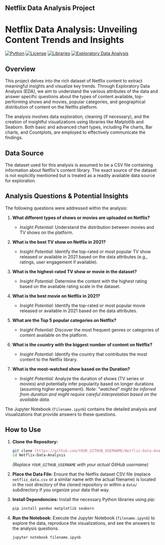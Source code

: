 ## Netflix Data Analysis Project 


# Netflix Data Analysis: Unveiling Content Trends and Insights

[![Python](https://img.shields.io/badge/Python-3.7+-blue.svg?style=flat-square)](https://www.python.org/)
[![License](https://img.shields.io/badge/License-MIT-yellow.svg?style=flat-square)](https://opensource.org/licenses/MIT)
[![Libraries](https://img.shields.io/badge/Libraries-Pandas%2C%20Matplotlib%2C%20Seaborn-brightgreen?style=flat-square)](https://www.python.org/)
[![Exploratory Data Analysis](https://img.shields.io/badge/EDA-Performed-informational?style=flat-square)](https://en.wikipedia.org/wiki/Exploratory_data_analysis)

## Overview

This project delves into the rich dataset of Netflix content to extract meaningful insights and visualize key trends. Through Exploratory Data Analysis (EDA), we aim to understand the various attributes of the data and answer specific questions about the types of content available, top-performing shows and movies, popular categories, and geographical distribution of content on the Netflix platform.

The analysis involves data exploration, cleaning (if necessary), and the creation of insightful visualizations using libraries like Matplotlib and Seaborn. Both basic and advanced chart types, including Pie charts, Bar charts, and Countplots, are employed to effectively communicate the findings.

## Data Source

The dataset used for this analysis is assumed to be a CSV file containing information about Netflix's content library. The exact source of the dataset is not explicitly mentioned but is treated as a readily available data source for exploration.

## Analysis Questions & Potential Insights

The following questions were addressed within the analysis:

1.  **What different types of shows or movies are uploaded on Netflix?**
    * *Insight Potential:* Understand the distribution between movies and TV shows on the platform.

2.  **What is the best TV show on Netflix in 2021?**
    * *Insight Potential:* Identify the top-rated or most popular TV show released or available in 2021 based on the data attributes (e.g., ratings, user engagement if available).

3.  **What is the highest-rated TV show or movie in the dataset?**
    * *Insight Potential:* Determine the content with the highest rating based on the available rating scale in the dataset.

4.  **What is the best movie on Netflix in 2021?**
    * *Insight Potential:* Identify the top-rated or most popular movie released or available in 2021 based on the data attributes.

5.  **What are the Top 5 popular categories on Netflix?**
    * *Insight Potential:* Discover the most frequent genres or categories of content available on the platform.

6.  **What is the country with the biggest number of content on Netflix?**
    * *Insight Potential:* Identify the country that contributes the most content to the Netflix library.

7.  **What is the most-watched show based on the Duration?**
    * *Insight Potential:* Analyze the duration of shows (TV series or movies) and potentially infer popularity based on longer durations (assuming higher engagement). *Note: "watched" might be inferred from duration and might require careful interpretation based on the available data.*

The Jupyter Notebook (`filename.ipynb`) contains the detailed analysis and visualizations that provide answers to these questions.

## How to Use

1.  **Clone the Repository:**
    ```bash
    git clone [https://github.com/YOUR_GITHUB_USERNAME/Netflix-Data-Analysis.git](https://github.com/YOUR_GITHUB_USERNAME/Netflix-Data-Analysis.git)
    cd Netflix-Data-Analysis
    ```
    *(Replace `YOUR_GITHUB_USERNAME` with your actual GitHub username)*

2.  **Place the Data File:** Ensure that the Netflix dataset CSV file (replace `netflix_data.csv` or a similar name with the actual filename) is located in the root directory of the cloned repository or within a `data/` subdirectory if you organize your data that way.

3.  **Install Dependencies:** Install the necessary Python libraries using pip:
    ```bash
    pip install pandas matplotlib seaborn
    ```

4.  **Run the Notebook:** Execute the Jupyter Notebook (`filename.ipynb`) to explore the data, reproduce the visualizations, and see the answers to the analysis questions.
    ```bash
    jupyter notebook filename.ipynb
    ```
